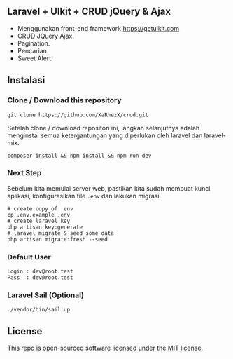 ## Laravel + UIkit + CRUD jQuery & Ajax

- Menggunakan front-end framework <https://getuikit.com>
- CRUD JQuery Ajax.
- Pagination.
- Pencarian.
- Sweet Alert.

## Instalasi

### Clone / Download this repository

```shell
git clone https://github.com/XaRhezX/crud.git
```

Setelah clone / download repositori ini, langkah selanjutnya adalah menginstal semua ketergantungan yang diperlukan oleh laravel dan laravel-mix.

```shell
composer install && npm install && npm run dev
```

### Next Step

Sebelum kita memulai server web, pastikan kita sudah membuat kunci aplikasi, konfigurasikan file `.env` dan lakukan migrasi.

```shell
# create copy of .env
cp .env.example .env
# create laravel key
php artisan key:generate
# laravel migrate & seed some data
php artisan migrate:fresh --seed
```

### Default User

```shell
Login : dev@root.test
Pass  : dev@root.test
```

### Laravel Sail (Optional)

```shell
./vendor/bin/sail up
```

## License

This repo is open-sourced software licensed under the [MIT license](https://opensource.org/licenses/MIT).
